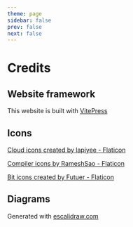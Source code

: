 ```yaml
---
theme: page
sidebar: false
prev: false
next: false
---
```


# Credits

## Website framework

This website is built with [VitePress](https://vitepress.vuejs.org/)

## Icons

<a href="https://www.flaticon.com/fr/icones-gratuites/ui" title="UI icons">Cloud icons created by lapiyee - Flaticon</a>

<a href="https://www.flaticon.com/fr/icones-gratuites/compilation" title="icons compilation">Compiler icons by RameshSao - Flaticon</a>

<a href="https://www.flaticon.com/fr/icones-gratuites/bit" title="bit icônes">Bit icons created by Futuer - Flaticon</a>

## Diagrams

Generated with [escalidraw.com](https://excalidraw.com/)
